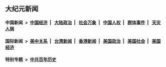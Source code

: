 ## 大纪元新闻

#### 中国新闻 &nbsp;>&nbsp; [中国经济](indexes/ncid283/README.md?01170845) &nbsp;| &nbsp; [大陆政治](indexes/ncid277/README.md?01170845) &nbsp;| &nbsp; [社会万象](indexes/ncid282/README.md?01170845) &nbsp;| &nbsp; [中国人权](indexes/ncid278/README.md?01170845) &nbsp;| &nbsp; [群体事件](indexes/ncid279/README.md?01170845) &nbsp;| &nbsp; [天灾人祸](indexes/ncid280/README.md?01170845)

#### 国际新闻 &nbsp;>&nbsp; [美中关系](indexes/nf1412576/README.md?01170845) &nbsp;| &nbsp; [台湾新闻](indexes/ncid1349361/README.md?01170845) &nbsp;| &nbsp; [香港新闻](indexes/ncid1349362/README.md?01170845) &nbsp;| &nbsp; [美国政治](indexes/ncid1078159/README.md?01170845) &nbsp;| &nbsp; [美国社会](indexes/ncid1078160/README.md?01170845) &nbsp;| &nbsp; [美国经济](indexes/ncid1078158/README.md?01170845)

#### 特别专题 &nbsp;>&nbsp; [中共百年历史](https://github.com/epoch-news/epoch-special/blob/master/README.md?01170845)  

